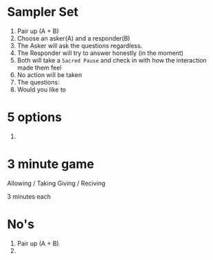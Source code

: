   
# Sampler Set

1. Pair up (A + B)
1. Choose an asker(A) and a responder(B)
1. The Asker will ask the questions regardless. 
1. The Responder will try to answer honestly (in the moment)
1. Both will take a `Sacred Pause` and check in with how the interaction made them feel
1. No action will be taken
1. The questions:
  1. Would you like to  

# 5 options

1. 


# 3 minute game

Allowing / Taking
Giving / Reciving

3 minutes each 


# No's
1. Pair up (A + B)
1. 


